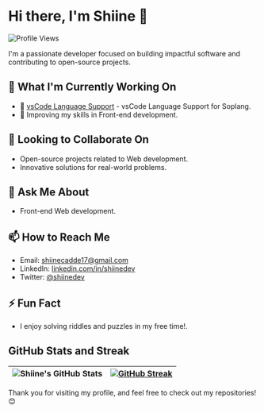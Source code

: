 # Hi there, I'm Shiine 👋

![Profile Views](https://komarev.com/ghpvc/?username=shiinedev&color=blue)

I'm a passionate developer focused on building impactful software and contributing to open-source projects. 

## 🔭 What I'm Currently Working On
- 🌟 [vsCode Language Support](https://github.com/soplang/vsCodeLanguageSupport) - vsCode Language Support for Soplang.
- 🚀 Improving my skills in Front-end development.


## 👯 Looking to Collaborate On
- Open-source projects related to Web development.
- Innovative solutions for real-world problems.

## 💬 Ask Me About
- Front-end Web development.

## 📫 How to Reach Me
- Email: [shiinecadde17@gmail.com](mailto:shiinecadde17@gmail.com)
- LinkedIn: [linkedin.com/in/shiinedev](https://www.linkedin.com/in/shiine-dev-0a91aa340/)
- Twitter: [@shiinedev](https://twitter.com/shiinedev)

## ⚡ Fun Fact
- I enjoy solving riddles and puzzles in my free time!.

## GitHub Stats and Streak

| ![Shiine's GitHub Stats](https://github-readme-stats.vercel.app/api?username=shiinedev&show_icons=true&theme=radical) | [![GitHub Streak](https://streak-stats.demolab.com/?user=shiinedev&theme=radical)](https://git.io/streak-stats) |
|:---:|:---:|


Thank you for visiting my profile, and feel free to check out my repositories!😊


